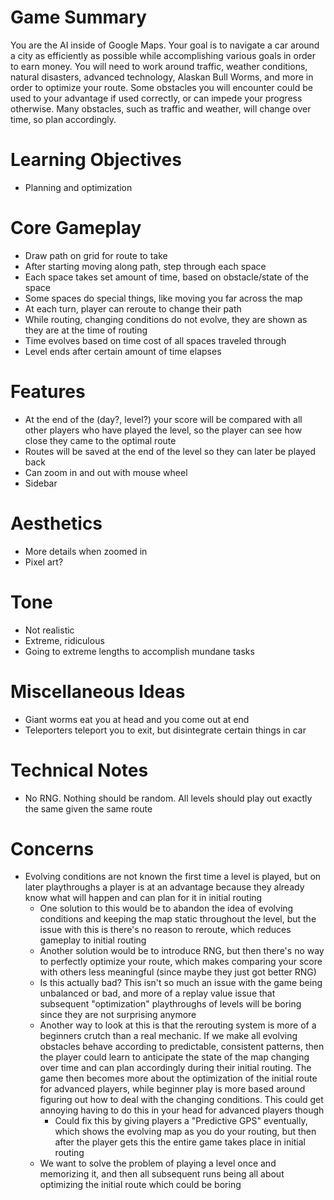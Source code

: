 # Game Summary
You are the AI inside of Google Maps. Your goal is to navigate a car around a city as efficiently as possible while accomplishing various goals in order to earn money. You will need to work around traffic, weather conditions, natural disasters, advanced technology, Alaskan Bull Worms, and more in order to optimize your route. Some obstacles you will encounter could be used to your advantage if used correctly, or can impede your progress otherwise. Many obstacles, such as traffic and weather, will change over time, so plan accordingly.

# Learning Objectives
* Planning and optimization

# Core Gameplay
* Draw path on grid for route to take
* After starting moving along path, step through each space
* Each space takes set amount of time, based on obstacle/state of the space
* Some spaces do special things, like moving you far across the map
* At each turn, player can reroute to change their path
* While routing, changing conditions do not evolve, they are shown as they are at the time of routing
* Time evolves based on time cost of all spaces traveled through
* Level ends after certain amount of time elapses

# Features
* At the end of the (day?, level?) your score will be compared with all other players who have played the level, so the player can see how close they came to the optimal route
* Routes will be saved at the end of the level so they can later be played back
* Can zoom in and out with mouse wheel
* Sidebar 

# Aesthetics
* More details when zoomed in
* Pixel art?

# Tone
* Not realistic
* Extreme, ridiculous
* Going to extreme lengths to accomplish mundane tasks

# Miscellaneous Ideas
* Giant worms eat you at head and you come out at end
* Teleporters teleport you to exit, but disintegrate certain things in car

# Technical Notes
* No RNG. Nothing should be random. All levels should play out exactly the same given the same route

# Concerns
* Evolving conditions are not known the first time a level is played, but on later playthroughs a player is at an advantage because they already know what will happen and can plan for it in initial routing
    * One solution to this would be to abandon the idea of evolving conditions and keeping the map static throughout the level, but the issue with this is there's no reason to reroute, which reduces gameplay to initial routing
    * Another solution would be to introduce RNG, but then there's no way to perfectly optimize your route, which makes comparing your score with others less meaningful (since maybe they just got better RNG)
    * Is this actually bad? This isn't so much an issue with the game being unbalanced or bad, and more of a replay value issue that subsequent "optimization" playthroughs of levels will be boring since they are not surprising anymore
    * Another way to look at this is that the rerouting system is more of a beginners crutch than a real mechanic. If we make all evolving obstacles behave according to predictable, consistent patterns, then the player could learn to anticipate the state of the map changing over time and can plan accordingly during their initial routing. The game then becomes more about the optimization of the initial route for advanced players, while beginner play is more based around figuring out how to deal with the changing conditions. This could get annoying having to do this in your head for advanced players though
        * Could fix this by giving players a "Predictive GPS" eventually, which shows the evolving map as you do your routing, but then after the player gets this the entire game takes place in initial routing
    * We want to solve the problem of playing a level once and memorizing it, and then all subsequent runs being all about optimizing the initial route which could be boring
